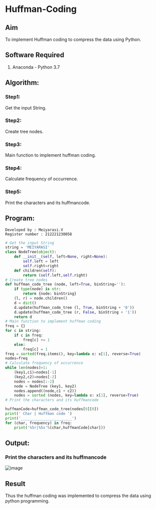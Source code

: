 # Huffman-Coding
## Aim
To implement Huffman coding to compress the data using Python.

## Software Required
1. Anaconda - Python 3.7

## Algorithm:
### Step1:
Get the input String.

### Step2:
Create tree nodes.

### Step3:
Main function to implement huffman coding.

### Step4:
Calculate frequency of occurrence.

### Step5:
Print the characters and its huffmancode.
 
## Program:
~~~
Developed by : Meiyarasi.V
Register number : 212221230058
~~~
``` Python
# Get the input String
string = 'MEIYARASI'
class NodeTree(object):
    def __init__(self, left=None, right=None): 
        self.left = left
        self.right=right
    def children(self):
        return (self.left,self.right)
# Create tree nodes
def huffman_code_tree (node, left=True, binString=''):
    if type(node) is str:
        return {node: binString}
    (l, r) = node.children()
    d = dict()
    d.update(huffman_code_tree (l, True, binString + '0'))
    d.update(huffman_code_tree (r, False, binString + '1'))
    return d
# Main function to implement huffman coding
freq = {}
for c in string:
    if c in freq:
        freq[c] += 1
    else:
        freq[c] = 1
freq = sorted(freq.items(), key=lambda x: x[1], reverse=True)
nodes=freq
# Calculate frequency of occurrence
while len(nodes)>1:
    (key1,c1)=nodes[-1]
    (key2,c2)=nodes[-2]
    nodes = nodes[:-2]
    node = NodeTree (key1, key2)
    nodes.append((node,c1 + c2))
    nodes = sorted (nodes, key=lambda x: x[1], reverse=True)
# Print the characters and its huffmancode

huffmanCode=huffman_code_tree(nodes[0][0])
print(' Char | Huffman code ') 
print('_______________________')
for (char, frequency) in freq:
    print('%5r|%5s'%(char,huffmanCode[char]))


```
## Output:

### Print the characters and its huffmancode

![image](https://github.com/21005984/Huffman-Coding/assets/94748389/3e00afdd-e067-4e2f-863c-b244e62690d9)

## Result
Thus the huffman coding was implemented to compress the data using python programming.

